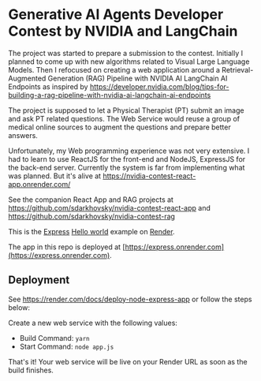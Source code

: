# Generative AI Agents Developer Contest by NVIDIA and LangChain

The project was started to prepare a submission to the contest.
Initially I planned to come up with new algorithms related to Visual Large Language Models.
Then I refocused on creating a web application around a Retrieval-Augmented Generation (RAG) 
Pipeline with NVIDIA AI LangChain AI Endpoints as inspired by https://developer.nvidia.com/blog/tips-for-building-a-rag-pipeline-with-nvidia-ai-langchain-ai-endpoints

The project is supposed to let a Physical Therapist (PT) submit an image and ask PT related questions.
The Web Service would reuse a group of medical online sources to augment the questions and prepare better 
answers.

Unfortunately, my Web programming experience was not very extensive. I had to learn to use ReactJS for 
the front-end and NodeJS, ExpressJS for the back-end server. Currently the system is far from implementing
what was planned. But it's alive at https://nvidia-contest-react-app.onrender.com/

See the companion React App and RAG projects at https://github.com/sdarkhovsky/nvidia-contest-react-app
and https://github.com/sdarkhovsky/nvidia-contest-rag


This is the [Express](https://expressjs.com) [Hello world](https://expressjs.com/en/starter/hello-world.html) example on [Render](https://render.com).

The app in this repo is deployed at [https://express.onrender.com](https://express.onrender.com).

## Deployment

See https://render.com/docs/deploy-node-express-app or follow the steps below:

Create a new web service with the following values:
  * Build Command: `yarn`
  * Start Command: `node app.js`

That's it! Your web service will be live on your Render URL as soon as the build finishes.
